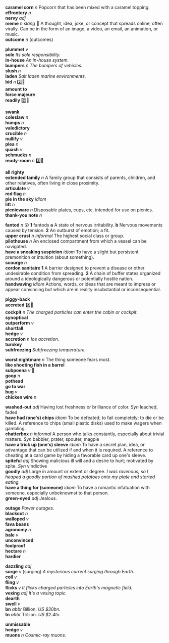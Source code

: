 

__caramel corn__ _n_ Popcorn that has been mixed with a caramel topping.  
__effrontery__ _n_  
__nervy__ _adj_  
__meme__ _n_ _slang_ :mega: A thought, idea, joke, or concept that spreads online, often virally. Can be in the form of an image, a video, an email, an animation, or music.  
__outcome__ _n_ (outcomes)  

__plummet__ _v_  
__sole__ _Its sole responsibility._  
__in-house__ _An in-house system._  
__bumpers__ _n_ _The bumpers of vehicles._  
__slush__ _n_  
__laden__ _Salt laden marine environments._  
__bid__ _n_ :two::hammer:  
__amount to__  
__force majeure__  
__readily__ :two::hammer:  

__swank__  
__coleslaw__ _n_  
__humps__ _n_  
__valedictory__  
__crucible__ _n_  
__nullify__ _v_  
__plea__ _n_  
__quash__ _v_  
__schmucks__ _n_  
__ready-room__ _n_ :two::hammer:  

__all righty__  
__extended family__ _n_ A family group that consists of parents, children, and other relatives, often living in close proximity.  
__articulate__ _v_  
__red flag__ _n_  
__pie in the sky__ _idiom_  
__lift__ _n_  
__picnicware__ _n_ Disposable plates, cups, etc. intended for use on picnics.  
__thank-you note__ _n_  

__fantod__ _n_ :astonished: __1__ fantods __a__ A state of nervous irritability. __b__ Nervous movements caused by tension. __2__ An outburst of emotion; a fit.  
__upper crust__ _n_ _informal_ The highest social class or group.  
__pilothouse__ _n_ An enclosed compartment from which a vessel can be navigated.  
__have a sneaking suspicion__ _idiom_ To have a slight but persistent premonition or intuition (about something).  
__scourge__ _n_  
__cordon sanitaire__ __1__ A barrier designed to prevent a disease or other undesirable condition from spreading. __2__ A chain of buffer states organized around a ideologically dangerous or potentially hostile nation.  
__handwaving__ _idiom_ Actions, words, or ideas that are meant to impress or appear convincing but which are in reality insubstantial or inconsequential.  

__piggy-back__  
__accreted__ :two::hammer:  
__cockpit__ _n_ _The charged particles can enter the cabin or cockpit._  
__synoptical__  
__outperform__ _v_  
__shortfall__  
__hedge__ _v_  
__accretion__ _n_ _Ice accretion._  
__turnkey__  
__subfreezing__ _Subfreezing temperature._  

__worst nightmare__ _n_ The thing someone fears most.  
__like shooting fish in a barrel__  
__subpoena__ _v_ :mega:  
__goop__ _n_  
__pothead__  
__go to war__  
__bug__ _v_  
__chicken wire__ _n_  

__washed-out__ _adj_ Having lost freshness or brilliance of color. _Syn_ leached, faded  
__have had (one's) chips__ _idiom_ To be defeated; to fail completely; to die or be killed. A reference to chips (small plastic disks) used to make wagers when gambling.  
__chatterbox__ _n informal_ A person who talks constantly, especially about trivial matters. _Syn_ babbler, prater, spouter, magpie  
__have a trick up (one's) sleeve__ _idiom_ To have a secret plan, idea, or advantage that can be utilized if and when it is required. A reference to cheating at a card game by hiding a favorable card up one's sleeve.  
__spiteful__ _adj_ Showing malicious ill will and a desire to hurt; motivated by spite. _Syn_ vindictive  
__goodly__ _adj_ Large in amount or extent or degree. _I was ravenous, so I heaped a goodly portion of mashed potatoes onto my plate and started eating._  
__have a thing for (someone)__ _idiom_ To have a romantic infatuation with someone, especially unbeknownst to that person.  
__green-eyed__ _adj_ Jealous.  

__outage__ _Power outages._  
__blackout__ _n_  
__walloped__ _v_  
__fava beans__  
__agronomy__ _n_  
__bale__ _v_  
__unconvinced__  
__foolproof__  
__hectare__ _n_  
__hardier__  

__dazzling__ _adj_  
__surge__ _v_ (surging) _A mysterious current surging through Earth._  
__coil__ _v_  
__fling__ _v_  
__flicks__ _v_ _It flicks charged particles into Earth's magnetic field._  
__vexing__ _adj_ _It's a vexing topic._  
__dearth__  
__swell__ _v_  
__bn__ _abbr_ Billion. _US $30bn._  
__tn__ _abbr_ Trillion. _US $2.4tn._  

__unmissable__  
__hedge__ _v_  
__muons__ _n_ _Cosmic-ray muons._  
